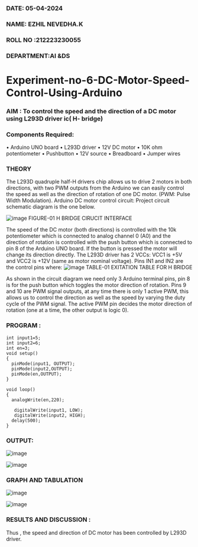 ###  DATE: 05-04-2024
###  NAME: EZHIL NEVEDHA.K
###  ROLL NO :212223230055
###  DEPARTMENT:AI &DS

# Experiment-no-6-DC-Motor-Speed-Control-Using-Arduino

### AIM : To control the speed and the direction of a DC motor using L293D driver ic( H- bridge)

### Components Required:
•	Arduino UNO board
•	L293D driver
•	12V DC motor
•	10K ohm potentiometer
•	Pushbutton
•	12V source
•	Breadboard
•	Jumper wires
### THEORY 
The L293D quadruple half-H drivers chip allows us to drive 2 motors in both directions, with two PWM outputs from the Arduino we can easily control the speed as well as the direction of rotation of one DC motor. (PWM: Pulse Width Modulation).
Arduino DC motor control circuit:
Project circuit schematic diagram is the one below.

![image](https://user-images.githubusercontent.com/36288975/167763051-b230c183-afc5-46f2-ba95-0f95e10dd6c9.png)
FIGURE-01 H BRIDGE CIRUCIT INTERFACE 
 
The speed of the DC motor (both directions) is controlled with the 10k potentiometer which is connected to analog channel 0 (A0) and the direction of rotation is controlled with the push button which is connected to pin 8 of the Arduino UNO board. If the button is pressed the motor will change its direction directly.
The L293D driver has 2 VCCs: VCC1 is +5V and VCC2 is +12V (same as motor nominal voltage). Pins IN1 and IN2 are the control pins where:
![image](https://user-images.githubusercontent.com/36288975/167763120-1421c2c5-8381-49eb-b376-03f6e1113b7a.png)
TABLE-01 EXITATION TABLE FOR H BRIDGE 

As shown in the circuit diagram we need only 3 Arduino terminal pins, pin 8 is for the push button which toggles the motor direction of rotation. Pins 9 and 10 are PWM signal outputs, at any time there is only 1 active PWM, this allows us to control the direction as well as the speed by varying the duty cycle of the PWM signal. The active PWM pin decides the motor direction of rotation (one at a time, the other output is logic 0).

### PROGRAM :
```
int input1=5;
int input2=6;
int en=3;
void setup()
{
  pinMode(input1, OUTPUT);
  pinMode(input2,OUTPUT);
  pinMode(en,OUTPUT);
}

void loop()
{
  analogWrite(en,220);
  
   digitalWrite(input1, LOW);
   digitalWrite(input2, HIGH);
  delay(500);
}
```

### OUTPUT:
![image](https://github.com/ezhilnevedha/Experiment-no-7-DC-Motor-Speed-Control-Using-Arduino/assets/140057992/ac2d2e93-35a4-48d0-9d70-a61da25aca64)

![image](https://github.com/ezhilnevedha/Experiment-no-7-DC-Motor-Speed-Control-Using-Arduino/assets/140057992/dffc9fe4-600c-4792-a3ac-700735b1509e)

### GRAPH AND TABULATION 
![image](https://github.com/ezhilnevedha/Experiment-no-7-DC-Motor-Speed-Control-Using-Arduino/assets/140057992/95ceb561-12db-4b30-8a14-6f7049fffb1e)

![image](https://github.com/ezhilnevedha/Experiment-no-7-DC-Motor-Speed-Control-Using-Arduino/assets/140057992/d48c4f3d-dfa3-4b46-ad75-cc14e574da49)



### RESULTS AND DISCUSSION :
Thus , the speed and direction of DC motor has been controlled by L293D driver.

